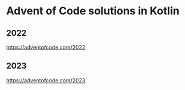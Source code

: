 # Advent of Code solutions in Kotlin

## 2022

https://adventofcode.com/2022

## 2023

https://adventofcode.com/2023
